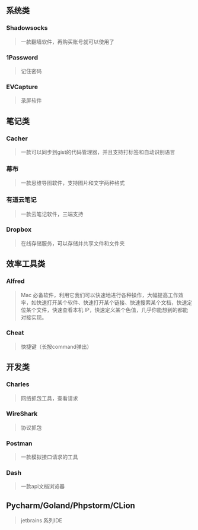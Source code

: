 ## 系统类

### Shadowsocks

> 一款翻墙软件，再购买账号就可以使用了

### 1Password

> 记住密码

### EVCapture

> 录屏软件

## 笔记类

### Cacher

> 一款可以同步到gist的代码管理器，并且支持打标签和自动识别语言

### 幕布

> 一款思维导图软件，支持图片和文字两种格式

### 有道云笔记

> 一款云笔记软件，三端支持

### Dropbox

> 在线存储服务，可以存储并共享文件和文件夹

## 效率工具类

### Alfred

> Mac 必备软件，利用它我们可以快速地进行各种操作，大幅提高工作效率，如快速打开某个软件、快速打开某个链接、快速搜索某个文档，快速定位某个文件，快速查看本机 IP，快速定义某个色值，几乎你能想到的都能对接实现。

### Cheat

> 快捷键（长按command弹出）

## 开发类

### Charles

> 网络抓包工具，查看请求

### WireShark

> 协议抓包

### Postman

> 一款模拟接口请求的工具

### Dash

> 一款api文档浏览器

## Pycharm/Goland/Phpstorm/CLion

> jetbrains 系列IDE

